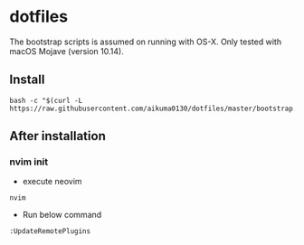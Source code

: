 # dotfiles

The bootstrap scripts is assumed on running with OS-X.
Only tested with macOS Mojave (version 10.14).

## Install

```
bash -c "$(curl -L https://raw.githubusercontent.com/aikuma0130/dotfiles/master/bootstrap.sh)"
```

## After installation

### nvim init

* execute neovim
```
nvim
```

* Run below command
```
:UpdateRemotePlugins
```

